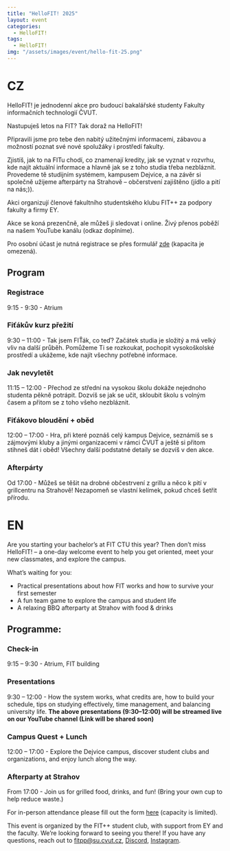 ```yaml
---
title: "HelloFIT! 2025"
layout: event
categories:
  - HelloFIT!
tags:
  - HelloFIT!
img: "/assets/images/event/hello-fit-25.png"
---
```


# CZ
HelloFIT! je jednodenní akce pro budoucí bakalářské studenty Fakulty informačních technologií ČVUT.

Nastupuješ letos na FIT? Tak doraž na HelloFIT!

Připravili jsme pro tebe den nabitý užitečnými informacemi, zábavou a možností poznat své nové spolužáky i prostředí fakulty.

Zjistíš, jak to na FITu chodí, co znamenají kredity, jak se vyznat v rozvrhu, kde najít aktuální informace a hlavně jak se z toho studia třeba nezbláznit. Provedeme tě studijním systémem, kampusem Dejvice, a na závěr si společně užijeme afterpárty na Strahově – občerstvení zajištěno (jídlo a pití na nás;)).

Akci organizují členové fakultního studentského klubu FIT++ za podpory fakulty a firmy EY.

Akce se koná prezenčně, ale můžeš ji sledovat i online. Živý přenos poběží na našem YouTube kanálu (odkaz doplníme).

Pro osobní účast je nutná registrace se přes formulář [zde](https://forms.gle/yyw1N3VgRroE1xjQ6) (kapacita je omezená).

## Program

### Registrace
9:15 - 9:30 - Atrium 

### Fiťákův kurz přežití
9:30 – 11:00 - Tak jsem FIŤák, co teď? Začátek studia je složitý a má velký vliv na další průběh. Pomůžeme Ti se rozkoukat, pochopit vysokoškolské prostředí a ukážeme, kde najít všechny potřebné informace.

### Jak nevyletět
11:15 – 12:00 - Přechod ze střední na vysokou školu dokáže nejednoho studenta pěkně potrápit. Dozvíš se jak se učit, skloubit školu s volným časem a přitom se z toho všeho nezbláznit.

### Fiťákovo bloudění + oběd
12:00 – 17:00 - Hra, při které poznáš celý kampus Dejvice, seznámíš se s zájmovými kluby a jinými organizacemi v rámci ČVUT a ještě si přitom stihneš dát i oběd! Všechny další podstatné detaily se dozvíš v den akce.

### Afterpárty
Od 17:00 - Můžeš se těšit na drobné občestrvení z grillu a něco k pití v grillcentru na Strahově! Nezapomeň se vlastní kelímek, pokud chceš šetřit přírodu.

# EN
Are you starting your bachelor’s at FIT CTU this year? Then don’t miss HelloFIT! – a one-day welcome event to help you get oriented, meet your new classmates, and explore the campus.

What’s waiting for you:
- Practical presentations about how FIT works and how to survive your first semester
- A fun team game to explore the campus and student life
- A relaxing BBQ afterparty at Strahov with food & drinks

## Programme:

### Check-in
9:15 – 9:30 - Atrium, FIT building

### Presentations
9:30 – 12:00 - How the system works, what credits are, how to build your schedule, tips on studying effectively, time management, and balancing university life.
**The above presentations (9:30–12:00) will be streamed live on our YouTube channel (Link will be shared soon)**

### Campus Quest + Lunch
12:00 – 17:00 - Explore the Dejvice campus, discover student clubs and organizations, and enjoy lunch along the way.

### Afterparty at Strahov
From 17:00 - Join us for grilled food, drinks, and fun! (Bring your own cup to help reduce waste.)

For in-person attendance please fill out the form [here](https://forms.gle/ZWFaX4foXaj7epYq5) (capacity is limited).

This event is organized by the FIT++ student club, with support from EY and the faculty.
We’re looking forward to seeing you there! If you have any questions, reach out to fitpp@su.cvut.cz, [Discord](https://discord.gg/NSHqjJhrTx), [Instagram](https://www.instagram.com/klubFITpp).